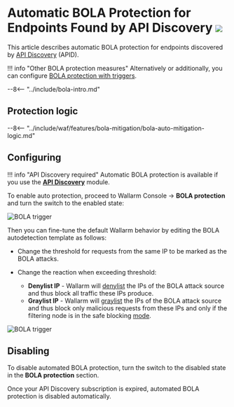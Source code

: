 [variability-in-endpoints-docs]:       ../../api-discovery/overview.md#variability-in-endpoints
[changes-in-api-docs]:       ../../api-discovery/exploring.md#tracking-changes-in-api
[bola-protection-for-endpoints-docs]:  ../../api-discovery/overview.md#automatic-bola-protection

# Automatic BOLA Protection for Endpoints Found by API Discovery <a href="../../../about-wallarm/subscription-plans/#waap-and-advanced-api-security"><img src="../../../images/api-security-tag.svg" style="border: none;"></a>

This article describes automatic BOLA protection for endpoints discovered by [API Discovery](../../api-discovery/overview.md) (APID).

!!! info "Other BOLA protection measures"
    Alternatively or additionally, you can configure [BOLA protection with triggers](protecting-against-bola-trigger.md).

--8<-- "../include/bola-intro.md"

## Protection logic

--8<-- "../include/waf/features/bola-mitigation/bola-auto-mitigation-logic.md"

## Configuring

!!! info "API Discovery required"
    Automatic BOLA protection is available if you use the **[API Discovery](../../api-discovery/overview.md)** module.

To enable auto protection, proceed to Wallarm Console → **BOLA protection** and turn the switch to the enabled state:

![BOLA trigger](../../images/user-guides/bola-protection/trigger-enabled-state.png)

Then you can fine-tune the default Wallarm behavior by editing the BOLA autodetection template as follows:

* Change the threshold for requests from the same IP to be marked as the BOLA attacks.
* Change the reaction when exceeding threshold:

    * **Denylist IP** - Wallarm will [denylist](../../user-guides/ip-lists/overview.md) the IPs of the BOLA attack source and thus block all traffic these IPs produce.
    * **Graylist IP** - Wallarm will [graylist](../../user-guides/ip-lists/overview.md) the IPs of the BOLA attack source and thus block only malicious requests from these IPs and only if the filtering node is in the safe blocking [mode](../../admin-en/configure-wallarm-mode.md).

![BOLA trigger](../../images/user-guides/bola-protection/trigger-template.png)

## Disabling

To disable automated BOLA protection, turn the switch to the disabled state in the **BOLA protection** section.

Once your API Discovery subscription is expired, automated BOLA protection is disabled automatically.

